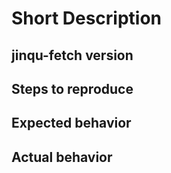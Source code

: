 # Short Description

## jinqu-fetch version

## Steps to reproduce

## Expected  behavior

## Actual behavior
